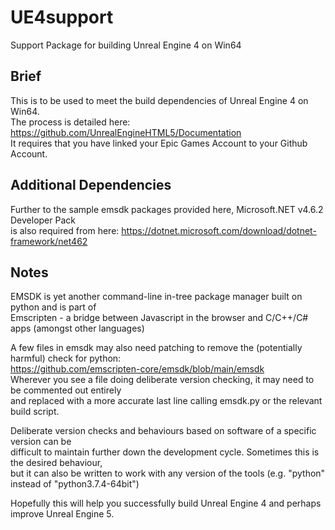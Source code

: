 # UE4support
Support Package for building Unreal Engine 4 on Win64

## Brief
This is to be used to meet the build dependencies of Unreal Engine 4 on Win64. \
The process is detailed here: https://github.com/UnrealEngineHTML5/Documentation \
It requires that you have linked your Epic Games Account to your Github Account.

## Additional Dependencies
Further to the sample emsdk packages provided here, Microsoft.NET v4.6.2 Developer Pack \
is also required from here: https://dotnet.microsoft.com/download/dotnet-framework/net462

## Notes
EMSDK is yet another command-line in-tree package manager built on python and is part of \
Emscripten - a bridge between Javascript in the browser and C/C++/C# apps (amongst other languages)

A few files in emsdk may also need patching to remove the (potentially harmful) check for python: \
https://github.com/emscripten-core/emsdk/blob/main/emsdk \
Wherever you see a file doing deliberate version checking, it may need to be commented out entirely \
and replaced with a more accurate last line calling emsdk.py or the relevant build script.

Deliberate version checks and behaviours based on software of a specific version can be \
difficult to maintain further down the development cycle. Sometimes this is the desired behaviour, \
but it can also be written to work with any version of the tools (e.g. "python" instead of "python3.7.4-64bit")

Hopefully this will help you successfully build Unreal Engine 4 and perhaps improve Unreal Engine 5.
